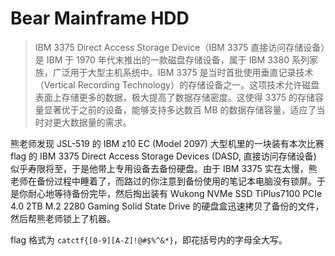 # Bear Mainframe HDD

> IBM 3375 Direct Access Storage Device（IBM 3375 直接访问存储设备）是 IBM 于 1970 年代末推出的一款磁盘存储设备，属于 IBM 3380 系列家族，广泛用于大型主机系统中。IBM 3375 是当时首批使用垂直记录技术（Vertical Recording Technology）的存储设备之一。这项技术允许磁盘表面上存储更多的数据，极大提高了数据存储密度。这使得 3375 的存储容量显著优于之前的设备，能够支持多达数百 MB 的数据存储容量，适应了当时对更大数据量的需求。

熊老师发现 JSL-519 的 IBM z10 EC (Model 2097) 大型机里的一块装有本次比赛 flag 的 IBM 3375 Direct Access Storage Devices (DASD, 直接访问存储设备) 似乎寿限将至，于是他带上专用设备去备份硬盘。由于 IBM 3375 实在太慢，熊老师在备份过程中睡着了，而路过的你注意到备份使用的笔记本电脑没有锁屏。于是你耐心地等待备份完毕，然后掏出装有 Wukong NVMe SSD TiPlus7100 PCIe 4.0 2TB M.2 2280 Gaming Solid State Drive 的硬盘盒迅速拷贝了备份的文件，然后帮熊老师锁上了机器。

flag 格式为 `catctf{[0-9][A-Z]!@#$%^&*}`，即花括号内的字母全大写。
